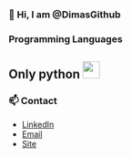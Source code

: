 ### 👋 Hi, I am @DimasGithub

### Programming Languages
## Only python <img src = 'https://github.com/sonadztux/sonadztux/blob/master/images/python2.png' height='30'/> 

### 📫 Contact
* [LinkedIn](https://www.linkedin.com/in/dimas-indra-setiawan/)
* [Email](mailto://ddimas.setiawann@gmail.com)
* [Site](https://dimassetiawan.website/)
